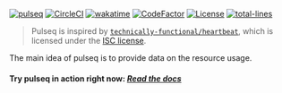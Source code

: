 [![pulseq](https://github.com/d1snin/pulseq/blob/master/img/pulseq.png?raw=true)](https://pq.d1s.uno/)
[![CircleCI](https://circleci.com/gh/d1snin/pulseq/tree/master.svg?style=shield)](https://circleci.com/gh/d1snin-dev/pulseq/tree/master)
[![wakatime](https://wakatime.com/badge/user/e4446807-0aa6-4ba9-92ea-2a7632bc44c9/project/46213356-3912-4014-96a6-4aa34d768a68.svg)](https://github.com/d1snin-dev/pulseq)
[![CodeFactor](https://www.codefactor.io/repository/github/d1snin-dev/pulseq/badge)](https://www.codefactor.io/repository/github/d1snin-dev/pulseq)
[![License](https://img.shields.io/badge/License-BSD%203--Clause-blue.svg)](https://opensource.org/licenses/BSD-3-Clause)
[![total-lines](https://img.shields.io/tokei/lines/github/d1snin-dev/pulseq?color=orange)](https://github.com/d1snin-dev/pulseq)
<!-- [![pulseq-last-beat](https://pq.d1s.uno/api/badge/last-beat)](https://pq.d1s.uno/)
[![pulseq-last-beat-time](https://pq.d1s.uno/api/badge/last-beat-time)](https://pq.d1s.uno/) -->

> Pulseq is inspired by [`technically-functional/heartbeat`](https://github.com/technically-functional/heartbeat), which is licensed under the [ISC license](https://github.com/technically-functional/heartbeat/blob/master/LICENSE.md).

The main idea of pulseq is to provide data on the resource usage.

#### Try pulseq in action right now: [***Read the docs***](https://github.com/d1snin-dev/pulseq/wiki)
